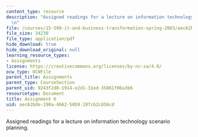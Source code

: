 ```yaml
---
content_type: resource
description: "Assigned readings for a lecture on information technology scenario planning.\r\
  \n"
file: /courses/15-598-it-and-business-transformation-spring-2003/aec62bde190a4b6258b928fcb2c856cd_assignment5.pdf
file_size: 34230
file_type: application/pdf
hide_download: true
hide_download_original: null
learning_resource_types:
- Assignments
license: https://creativecommons.org/licenses/by-nc-sa/4.0/
ocw_type: OCWFile
parent_title: Assignments
parent_type: CourseSection
parent_uid: 9243f2d8-1914-e2d1-31ed-35861f06a3b6
resourcetype: Document
title: Assignment 6
uid: aec62bde-190a-4b62-58b9-28fcb2c856cd
---
```

Assigned readings for a lecture on information technology scenario planning.
